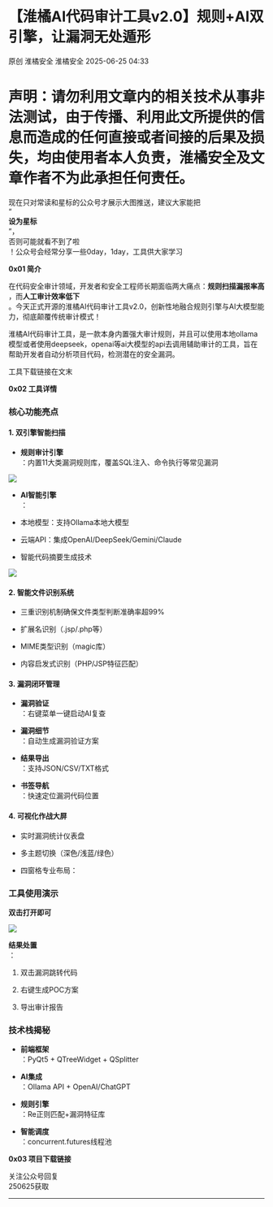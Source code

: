 #  【淮橘AI代码审计工具v2.0】规则+AI双引擎，让漏洞无处遁形  
原创 淮橘安全  淮橘安全   2025-06-25 04:33  
  
# 声明：请勿利用文章内的相关技术从事非法测试，由于传播、利用此文所提供的信息而造成的任何直接或者间接的后果及损失，均由使用者本人负责，淮橘安全及文章作者不为此承担任何责任。  
  
  
现在只对常读和星标的公众号才展示大图推送，建议大家能把  
“  
**设为星标**  
”，  
否则可能就看不到了啦  
！公众号会经常分享一些0day，1day，工具供大家学习  
  
  
**0x01 简介**  
  
  
在代码安全审计领域，开发者和安全工程师长期面临两大痛点：**规则扫描漏报率高**  
，而**人工审计效率低下**  
。今天正式开源的淮橘AI代码审计工具v2.0，创新性地融合规则引擎与AI大模型能力，彻底颠覆传统审计模式！  
  
淮橘AI代码审计工具，是一款本身内置强大审计规则，并且可以使用本地ollama模型或者使用deepseek，openai等ai大模型的api去调用辅助审计的工具，旨在帮助开发者自动分析项目代码，检测潜在的安全漏洞。  
  
工具下载链接在文末  
  
  
**0x02 工具详情**  
### 核心功能亮点  
#### 1. 双引擎智能扫描  
- **规则审计引擎**  
：内置11大类漏洞规则库，覆盖SQL注入、命令执行等常见漏洞  
  
![](https://mmbiz.qpic.cn/mmbiz_png/WZPkMIkCagQ7YVzJc40opXqnMxsvvC4oicJOgvygQDZkHb4oT8ekYszs5XibRBja4fAyxEqQhEZoG7aA6QcECasw/640?wx_fmt=png&from=appmsg "")  
- **AI智能引擎**  
：  
  
- 本地模型：支持Ollama本地大模型  
  
- 云端API：集成OpenAI/DeepSeek/Gemini/Claude  
  
- 智能代码摘要生成技术  
  
![](https://mmbiz.qpic.cn/mmbiz_png/WZPkMIkCagQ7YVzJc40opXqnMxsvvC4oCFmPnKQO38gXZa8ztgM3p0Cfc6pqzorwCVMP8cIouHbI1BfJxhQZHg/640?wx_fmt=png&from=appmsg "")  
  
#### 2. 智能文件识别系统  
- 三重识别机制确保文件类型判断准确率超99%  
  
- 扩展名识别（.jsp/.php等）  
  
- MIME类型识别（magic库）  
  
- 内容启发式识别（PHP/JSP特征匹配）  
  
#### 3. 漏洞闭环管理  
- **漏洞验证**  
：右键菜单一键启动AI复查  
  
- **漏洞细节**  
：自动生成漏洞验证方案  
  
- **结果导出**  
：支持JSON/CSV/TXT格式  
  
- **书签导航**  
：快速定位漏洞代码位置  
  
#### 4. 可视化作战大屏  
- 实时漏洞统计仪表盘  
  
- 多主题切换（深色/浅蓝/绿色）  
  
- 四窗格专业布局：  
  
### 工具使用演示  
  
**双击打开即可**  
  
![](https://mmbiz.qpic.cn/mmbiz_png/WZPkMIkCagQ7YVzJc40opXqnMxsvvC4o8J3icKHTfOXy4tDCu9XKVl3GGGhsB6uxGluh0lDichDLhXjCTwxl9Pqg/640?wx_fmt=png&from=appmsg "")  
  
**结果处置**  
：  
1. 双击漏洞跳转代码  
  
1. 右键生成POC方案  
  
1. 导出审计报告  
  
### 技术栈揭秘  
- **前端框架**  
：PyQt5 + QTreeWidget + QSplitter  
  
- **AI集成**  
：Ollama API + OpenAI/ChatGPT  
  
- **规则引擎**  
：Re正则匹配+漏洞特征库  
  
- **智能调度**  
：concurrent.futures线程池  
  
**0x03 项目下载链接**  
  
关注公众号回复  
250625获取  
  
  
  
****  
  
  
